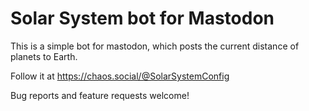 # Solar System bot for Mastodon

This is a simple bot for mastodon, which posts the current distance of planets to Earth.

Follow it at https://chaos.social/@SolarSystemConfig

Bug reports and feature requests welcome!
